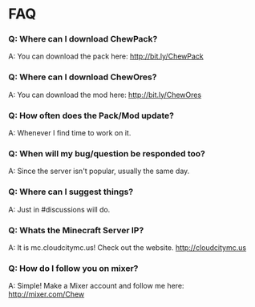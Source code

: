 # FAQ

### Q: Where can I download ChewPack?
A: You can download the pack here: http://bit.ly/ChewPack

### Q: Where can I download ChewOres?
A: You can download the mod here: http://bit.ly/ChewOres

### Q: How often does the Pack/Mod update?
A: Whenever I find time to work on it.

### Q: When will my bug/question be responded too? 
A: Since the server isn't popular, usually the same day.

### Q: Where can I suggest things?
A: Just in #discussions will do.

### Q: Whats the Minecraft Server IP?
A: It is mc.cloudcitymc.us! Check out the website. http://cloudcitymc.us

### Q: How do I follow you on mixer?
A: Simple! Make a Mixer account and follow me here: http://mixer.com/Chew
